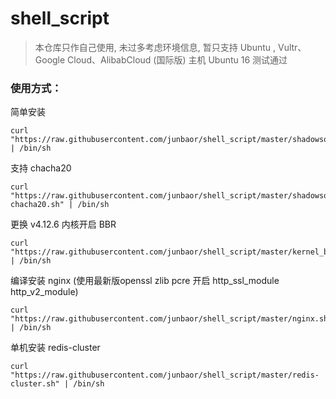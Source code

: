 # shell_script

> 本仓库只作自己使用, 未过多考虑环境信息, 暂只支持 Ubuntu , Vultr、Google Cloud、AlibabCloud (国际版) 主机 Ubuntu 16 测试通过

### 使用方式：

简单安装
```
curl "https://raw.githubusercontent.com/junbaor/shell_script/master/shadowsocks.sh" | /bin/sh
```

支持 chacha20
```
curl "https://raw.githubusercontent.com/junbaor/shell_script/master/shadowsocks-chacha20.sh" | /bin/sh
```

更换 v4.12.6 内核开启 BBR
```
curl "https://raw.githubusercontent.com/junbaor/shell_script/master/kernel_bbr.sh" | /bin/sh
```

编译安装 nginx (使用最新版openssl zlib pcre 开启 http_ssl_module http_v2_module)
```
curl "https://raw.githubusercontent.com/junbaor/shell_script/master/nginx.sh" | /bin/sh
```

单机安装 redis-cluster
```
curl "https://raw.githubusercontent.com/junbaor/shell_script/master/redis-cluster.sh" | /bin/sh
```
